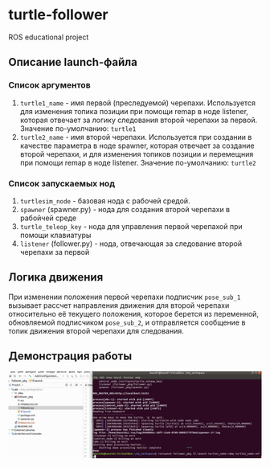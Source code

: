 # turtle-follower
ROS educational project

## Описание launch-файла
### Список аргументов
1. `turtle1_name` - имя первой (преследуемой) черепахи. Используется для изменения топика позиции при помощи remap в ноде listener, которая отвечает за логику следования второй черепахи за первой. Значение по-умолчанию: `turtle1`
2. `turtle2_name` - имя второй черепахи. Используется при создании в качестве параметра в ноде spawner, которая отвечает за создание второй черепахи, и для изменения топиков позиции и перемещния при помощи remap в ноде listener. Значение по-умолчанию: `turtle2`
### Список запускаемых нод
1. `turtlesim_node` - базовая нода с рабочей средой.
2. `spawner` (spawner.py) - нода для создания второй черепахи в рабойчей среде
3. `turtle_teleop_key` - нода для управления первой черепахой при помощи клавиатуры
4. `listener` (follower.py) - нода, отвечающая за следование второй черепахи за первой

## Логика движения
При изменении положения первой черепахи подписчик `pose_sub_1` вызывает рассчет направления движения для второй черепахи относительно её текущего положения, которое берется из переменной, обновляемой подписчиком `pose_sub_2`, и отправляется сообщение в топик движения второй черепахи для следования.

## Демонстрация работы
![](https://github.com/BassinD/turtle-follower/blob/main/turtle_demo.gif)
